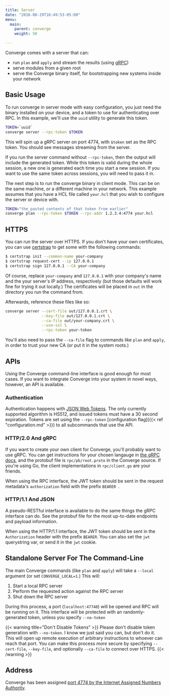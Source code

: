 ```yaml
---
title: Server
date: "2016-08-29T16:49:53-05:00"
menu:
  main:
    parent: converge
    weight: 50

---
```


Converge comes with a server that can:

- run `plan` and `apply` and stream the results (using
  [gRPC](http://www.grpc.io/))
- serve modules from a given root
- serve the Converge binary itself, for bootstrapping new systems inside your
  network

## Basic Usage

To run converge in server mode with easy configuration, you just need
the binary installed on your device, and a token to use for authenticating over
RPC. In this example, we'll use the `uuid` utility to generate this token.

```bash
TOKEN=`uuid`
converge server --rpc-token $TOKEN
```

This will spin up a gRPC server on port 4774, with `$token` set as the RPC
token. You should see messages streaming from the server.

If you run the server command without `--rpc-token`, then the output will
include the generated token. While this token is valid during the whole
session, a new one is generated each time you start a new session. If you want
to use the same token across sessions, you will need to pass it in.

The next step is to run the converge binary in client mode. This can be on
the same machine, or a different machine in your network. This example assumes
that you have a HCL file called `your.hcl` that you wish to configure the
server or device with.

```bash
TOKEN="the pasted contents of that token from earlier"
converge plan --rpc-token $TOKEN --rpc-addr 1.2.3.4:4774 your.hcl
```

## HTTPS

You can run the server over HTTPS. If you don't have your own certificates, you
can use [certstrap](https://github.com/square/certstrap) to get some with the
following commands:

```bash
$ certstrap init --common-name your-company
$ certstrap request-cert --ip 127.0.0.1
$ certstrap sign 127.0.0.1 --CA your-company
```

Of course, replace `your-company` and `127.0.0.1` with your company's name and
the your server's IP address, respectively (but those defaults will work fine
for trying it out locally.) The certificates will be placed in `out` in the
directory you run the command from.

Afterwards, reference these files like so:

```bash
converge server --cert-file out/127.0.0.1.crt \
                --key-file out/127.0.0.1.crt \
                --ca-file out/your-company.crt \
                --use-ssl \
                --rpc-token your-token
```

You'll also need to pass the `--ca-file` flag to commands like `plan` and
`apply`, in order to trust your new CA (or put it in the system roots.)

## APIs

Using the Converge command-line interface is good enough for most cases. If you
want to integrate Converge into your system in novel ways, however, an API is
available.

### Authentication

Authentication happens with [JSON Web Tokens](https://jwt.io/). The only
currently supported algorithm is HS512, and issued tokens must have a 30 second
expiration. Tokens are set using the `--rpc-token` [configuration flag]({{< ref
"configuration.md" >}}) to all subcommands that use the API.

### HTTP/2.0 And gRPC

If you want to create your own client for Converge, you'll probably want to use
gRPC. You can get instructions for your chosen langauge in
[the gRPC docs](http://www.grpc.io/docs/), and the protobuf file is
`rpc/pb/root.proto` in the Converge source. If you're using Go, the client
implementations in `rpc/client.go` are your friends.

When using the RPC interface, the JWT token should be sent in the request
metadata's `authorization` field with the prefix `BEARER `.

### HTTP/1.1 And JSON

A pseudo-RESTful interface is available to do the same things the gRPC interface
can do. See the protobuf file for the most up-to-date endpoints and payload
information.

When using the HTTP/1.1 interface, the JWT token should be sent in the
`Authorization` header with the prefix `BEARER`. You can also set the `jwt`
querystring var, or send it in the `jwt` cookie.

## Standalone Server For The Command-Line

The main Converge commands (like `plan` and `apply`) will take a `--local`
argument (or set `CONVERGE_LOCAL=1`.) This will:

1. Start a local RPC server
2. Perform the requested action against the RPC server
3. Shut down the RPC server

During this process, a port (`localhost:47740`) will be opened and RPC will be
running on it. This interface will be protected with an randomly-generated
token, unless you specify `--no-token`

{{< warning title="Don't Disable Tokens" >}}
Please don't disable token generation with `--no-token`. I know we just said you
can, but don't do it. This will open up remote execution of arbitrary
instructions to whoever can reach that port. You can make this process *more*
secure by specifying `--cert-file`, `--key-file`, and optionally `--ca-file` to
connect over HTTPS.
{{< /warning >}}

## Address

Converge has been assigned
[port 4774 by the Internet Assigned Numbers Authority](http://www.iana.org/assignments/service-names-port-numbers/service-names-port-numbers.xhtml?search=4774).
